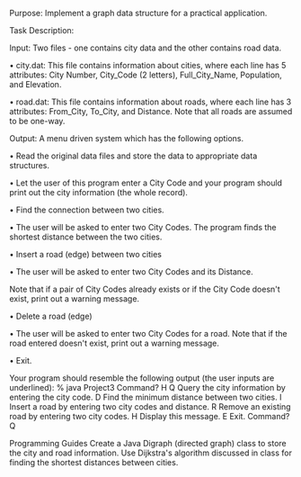 Purpose: 
Implement a graph data structure for a practical application.



Task Description:

Input: Two files - one contains city data and the other contains road data.

• city.dat: This file contains information about cities, where each line has 5 attributes: City Number, City_Code (2 letters), Full_City_Name, Population, and Elevation.

• road.dat: This file contains information about roads, 
  where each line has 3 attributes: From_City, To_City, and Distance. Note that all roads are assumed to be one-way.
  
Output: A menu driven system which has the following options.

• Read the original data files and store the data to appropriate data structures.

• Let the user of this program enter a City Code and your program should print out the city information (the whole record).

• Find the connection between two cities.

• The user will be asked to enter two City Codes. The program finds the shortest distance between the two cities.

• Insert a road (edge) between two cities

• The user will be asked to enter two City Codes and its Distance. 

  Note that if a pair of City Codes already exists or if the City Code doesn't exist, print out a warning message.
  
• Delete a road (edge)

• The user will be asked to enter two City Codes for a road. Note that if the road entered doesn't exist, print out a warning message.

• Exit.


Your program should resemble the following output (the user inputs are underlined):
% java Project3
Command? H
Q Query the city information by entering the city code.
D Find the minimum distance between two cities.
I Insert a road by entering two city codes and distance.
R Remove an existing road by entering two city codes.
H Display this message.
E Exit.
Command? Q

Programming Guides
Create a Java Digraph (directed graph) class to store the city and road information.
Use Dijkstra's algorithm discussed in class for finding the shortest distances between cities.
